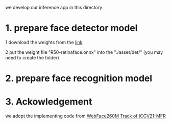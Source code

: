 we develop our inference app in this directory

# 1. prepare face detector model 
1 download the weights from the [link](https://drive.google.com/file/d/127N01CeSd78vf9ayMAb3ZUXilUl6T69f/view?usp=sharing)

2 put the weight file "R50-retinaface.onnx" into the "./asset/det/" (you may need to create the folder) 

# 2. prepare face recognition model



# 3. Ackowledgement
we adopt the implementing code from [WebFace260M Track of ICCV21-MFR](https://github.com/WebFace260M/webface260m-iccv21-mfr)
